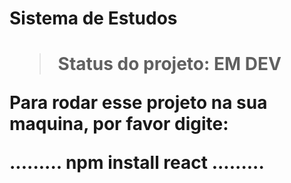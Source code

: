<h1> Sistema  de  Estudos  <h1>

> Status  do projeto: EM  DEV

Para  rodar esse projeto na sua maquina, por favor digite:

.........
npm  install  react
.........
